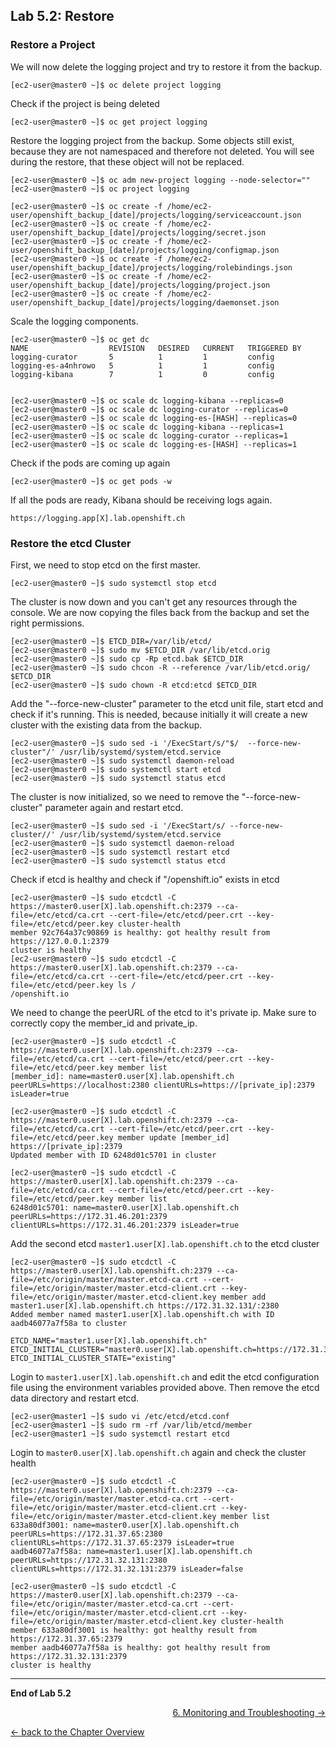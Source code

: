 ## Lab 5.2: Restore

### Restore a Project

We will now delete the logging project and try to restore it from the backup.
```
[ec2-user@master0 ~]$ oc delete project logging
```

Check if the project is being deleted
```
[ec2-user@master0 ~]$ oc get project logging
```

Restore the logging project from the backup. Some objects still exist, because they are not namespaced and therefore not deleted. You will see during the restore, that these object will not be replaced.
```
[ec2-user@master0 ~]$ oc adm new-project logging --node-selector=""
[ec2-user@master0 ~]$ oc project logging

[ec2-user@master0 ~]$ oc create -f /home/ec2-user/openshift_backup_[date]/projects/logging/serviceaccount.json
[ec2-user@master0 ~]$ oc create -f /home/ec2-user/openshift_backup_[date]/projects/logging/secret.json
[ec2-user@master0 ~]$ oc create -f /home/ec2-user/openshift_backup_[date]/projects/logging/configmap.json
[ec2-user@master0 ~]$ oc create -f /home/ec2-user/openshift_backup_[date]/projects/logging/rolebindings.json
[ec2-user@master0 ~]$ oc create -f /home/ec2-user/openshift_backup_[date]/projects/logging/project.json
[ec2-user@master0 ~]$ oc create -f /home/ec2-user/openshift_backup_[date]/projects/logging/daemonset.json
```

Scale the logging components.
```
[ec2-user@master0 ~]$ oc get dc
NAME                  REVISION   DESIRED   CURRENT   TRIGGERED BY
logging-curator       5          1         1         config
logging-es-a4nhrowo   5          1         1         config
logging-kibana        7          1         0         config


[ec2-user@master0 ~]$ oc scale dc logging-kibana --replicas=0
[ec2-user@master0 ~]$ oc scale dc logging-curator --replicas=0
[ec2-user@master0 ~]$ oc scale dc logging-es-[HASH] --replicas=0
[ec2-user@master0 ~]$ oc scale dc logging-kibana --replicas=1
[ec2-user@master0 ~]$ oc scale dc logging-curator --replicas=1
[ec2-user@master0 ~]$ oc scale dc logging-es-[HASH] --replicas=1
``` 

Check if the pods are coming up again
```
[ec2-user@master0 ~]$ oc get pods -w
```

If all the pods are ready, Kibana should be receiving logs again.
```
https://logging.app[X].lab.openshift.ch
```


### Restore the etcd Cluster

First, we need to stop etcd on the first master.
```
[ec2-user@master0 ~]$ sudo systemctl stop etcd
```

The cluster is now down and you can't get any resources through the console. We are now copying the files back from the backup and set the right permissions.
```
[ec2-user@master0 ~]$ ETCD_DIR=/var/lib/etcd/
[ec2-user@master0 ~]$ sudo mv $ETCD_DIR /var/lib/etcd.orig
[ec2-user@master0 ~]$ sudo cp -Rp etcd.bak $ETCD_DIR
[ec2-user@master0 ~]$ sudo chcon -R --reference /var/lib/etcd.orig/ $ETCD_DIR
[ec2-user@master0 ~]$ sudo chown -R etcd:etcd $ETCD_DIR
```

Add the "--force-new-cluster" parameter to the etcd unit file, start etcd and check if it's running. This is needed, because initially it will create a new cluster with the existing data from the backup.
```
[ec2-user@master0 ~]$ sudo sed -i '/ExecStart/s/"$/  --force-new-cluster"/' /usr/lib/systemd/system/etcd.service
[ec2-user@master0 ~]$ sudo systemctl daemon-reload
[ec2-user@master0 ~]$ sudo systemctl start etcd
[ec2-user@master0 ~]$ sudo systemctl status etcd
```

The cluster is now initialized, so we need to remove the "--force-new-cluster" parameter again and restart etcd.
```
[ec2-user@master0 ~]$ sudo sed -i '/ExecStart/s/ --force-new-cluster//' /usr/lib/systemd/system/etcd.service
[ec2-user@master0 ~]$ sudo systemctl daemon-reload
[ec2-user@master0 ~]$ sudo systemctl restart etcd
[ec2-user@master0 ~]$ sudo systemctl status etcd
```

Check if etcd is healthy and check if "/openshift.io" exists in etcd
```
[ec2-user@master0 ~]$ sudo etcdctl -C https://master0.user[X].lab.openshift.ch:2379 --ca-file=/etc/etcd/ca.crt --cert-file=/etc/etcd/peer.crt --key-file=/etc/etcd/peer.key cluster-health
member 92c764a37c90869 is healthy: got healthy result from https://127.0.0.1:2379
cluster is healthy
[ec2-user@master0 ~]$ sudo etcdctl -C https://master0.user[X].lab.openshift.ch:2379 --ca-file=/etc/etcd/ca.crt --cert-file=/etc/etcd/peer.crt --key-file=/etc/etcd/peer.key ls /
/openshift.io
```

We need to change the peerURL of the etcd to it's private ip. Make sure to correctly copy the member_id and private_ip.
```
[ec2-user@master0 ~]$ sudo etcdctl -C https://master0.user[X].lab.openshift.ch:2379 --ca-file=/etc/etcd/ca.crt --cert-file=/etc/etcd/peer.crt --key-file=/etc/etcd/peer.key member list
[member_id]: name=master0.user[X].lab.openshift.ch peerURLs=https://localhost:2380 clientURLs=https://[private_ip]:2379 isLeader=true

[ec2-user@master0 ~]$ sudo etcdctl -C https://master0.user[X].lab.openshift.ch:2379 --ca-file=/etc/etcd/ca.crt --cert-file=/etc/etcd/peer.crt --key-file=/etc/etcd/peer.key member update [member_id] https://[private_ip]:2379
Updated member with ID 6248d01c5701 in cluster

[ec2-user@master0 ~]$ sudo etcdctl -C https://master0.user[X].lab.openshift.ch:2379 --ca-file=/etc/etcd/ca.crt --cert-file=/etc/etcd/peer.crt --key-file=/etc/etcd/peer.key member list
6248d01c5701: name=master0.user[X].lab.openshift.ch peerURLs=https://172.31.46.201:2379 clientURLs=https://172.31.46.201:2379 isLeader=true
```

Add the second etcd `master1.user[X].lab.openshift.ch` to the etcd cluster
```
[ec2-user@master0 ~]$ sudo etcdctl -C https://master0.user[X].lab.openshift.ch:2379 --ca-file=/etc/origin/master/master.etcd-ca.crt --cert-file=/etc/origin/master/master.etcd-client.crt --key-file=/etc/origin/master/master.etcd-client.key member add master1.user[X].lab.openshift.ch https://172.31.32.131/:2380
Added member named master1.user[X].lab.openshift.ch with ID aadb46077a7f58a to cluster

ETCD_NAME="master1.user[X].lab.openshift.ch"
ETCD_INITIAL_CLUSTER="master0.user[X].lab.openshift.ch=https://172.31.37.65:2380,master1.user[X].lab.openshift.ch=https://172.31.32.131:2380"
ETCD_INITIAL_CLUSTER_STATE="existing"
```

Login to `master1.user[X].lab.openshift.ch` and edit the etcd configuration file using the environment variables provided above. Then remove the etcd data directory and restart etcd.
```
[ec2-user@master1 ~]$ sudo vi /etc/etcd/etcd.conf
[ec2-user@master1 ~]$ sudo rm -rf /var/lib/etcd/member
[ec2-user@master1 ~]$ sudo systemctl restart etcd
```

Login to `master0.user[X].lab.openshift.ch` again and check the cluster health
```
[ec2-user@master0 ~]$ sudo etcdctl -C https://master0.user[X].lab.openshift.ch:2379 --ca-file=/etc/origin/master/master.etcd-ca.crt --cert-file=/etc/origin/master/master.etcd-client.crt --key-file=/etc/origin/master/master.etcd-client.key member list
633a80df3001: name=master0.user[X].lab.openshift.ch peerURLs=https://172.31.37.65:2380 clientURLs=https://172.31.37.65:2379 isLeader=true
aadb46077a7f58a: name=master1.user[X].lab.openshift.ch peerURLs=https://172.31.32.131:2380 clientURLs=https://172.31.32.131:2379 isLeader=false

[ec2-user@master0 ~]$ sudo etcdctl -C https://master0.user[X].lab.openshift.ch:2379 --ca-file=/etc/origin/master/master.etcd-ca.crt --cert-file=/etc/origin/master/master.etcd-client.crt --key-file=/etc/origin/master/master.etcd-client.key cluster-health
member 633a80df3001 is healthy: got healthy result from https://172.31.37.65:2379
member aadb46077a7f58a is healthy: got healthy result from https://172.31.32.131:2379
cluster is healthy
```


---

**End of Lab 5.2**

<p width="100px" align="right"><a href="60_monitoring_troubleshooting.md">6. Monitoring and Troubleshooting →</a></p>

[← back to the Chapter Overview](50_backup_restore.md)
